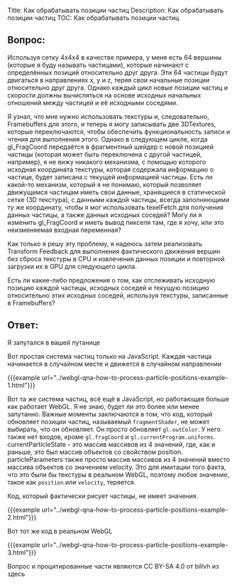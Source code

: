 Title: Как обрабатывать позиции частиц
Description: Как обрабатывать позиции частиц
TOC: Как обрабатывать позиции частиц

## Вопрос:

Используя сетку 4x4x4 в качестве примера, у меня есть 64 вершины (которые я буду называть частицами), которые начинают с определённых позиций относительно друг друга. Эти 64 частицы будут двигаться в направлениях x, y и z, теряя свои начальные позиции относительно друг друга. Однако каждый цикл новые позиции частиц и скорости должны вычисляться на основе исходных начальных отношений между частицей и её исходными соседями.

Я узнал, что мне нужно использовать текстуры и, следовательно, Framebuffers для этого, и теперь я могу записывать две 3DTextures, которые переключаются, чтобы обеспечить функциональность записи и чтения для выполнения этого. Однако в следующем цикле, когда gl_FragCoord передаётся в фрагментный шейдер с новой позицией частицы (которая может быть переключена с другой частицей, например), я не вижу никакого механизма, с помощью которого исходная координата текстуры, которая содержала информацию о частице, будет записана с текущей информацией частицы. Есть ли какой-то механизм, который я не понимаю, который позволяет движущимся частицам иметь свои данные, хранящиеся в статической сетке (3D текстура), с данными каждой частицы, всегда заполняющими ту же координату, чтобы я мог использовать texelFetch для получения данных частицы, а также данных исходных соседей? Могу ли я изменить gl_FragCoord и иметь вывод пикселя там, где я хочу, или это неизменяемая входная переменная?

Как только я решу эту проблему, я надеюсь затем реализовать Transform Feedback для выполнения фактического движения вершин без сброса текстуры в CPU и извлечения данных позиции и повторной загрузки их в GPU для следующего цикла.

Есть ли какие-либо предложения о том, как отслеживать исходную позицию каждой частицы, исходных соседей и текущую позицию относительно этих исходных соседей, используя текстуры, записанные в Framebuffers?

## Ответ:

Я запутался в вашей путанице 

Вот простая система частиц только на JavaScript. Каждая частица начинается в случайном месте и движется в случайном направлении

{{{example url="../webgl-qna-how-to-process-particle-positions-example-1.html"}}}

Вот та же система частиц, всё ещё в JavaScript, но работающая больше как работает WebGL. Я не знаю, будет ли это более или менее запутанно. Важные моменты заключаются в том, что код, который обновляет позиции частиц, называемый `fragmentShader`, не может выбирать, что он обновляет. Он просто обновляет `gl.outColor`. У него также нет входов, кроме `gl.fragCoord` и `gl.currentProgram.uniforms`. currentParticleState - это массив массивов из 4 значений, где, как и раньше, это был массив объектов со свойством position. particleParameters также просто массив массивов из 4 значений вместо массива объектов со значением velocity. Это для имитации того факта, что это были бы текстуры в реальном WebGL, поэтому любое значение, такое как `position` или `velocity`, теряется.

Код, который фактически рисует частицы, не имеет значения.

{{{example url="../webgl-qna-how-to-process-particle-positions-example-2.html"}}}

Вот тот же код в реальном WebGL

{{{example url="../webgl-qna-how-to-process-particle-positions-example-3.html"}}}



<div class="so">
  <div>Вопрос и процитированные части являются 
    CC BY-SA 4.0 от
    <a data-href="https://stackoverflow.com/users/11399215">billvh</a>
    из
    <a data-href="https://stackoverflow.com/questions/56780278">здесь</a>
  </div>
</div> 